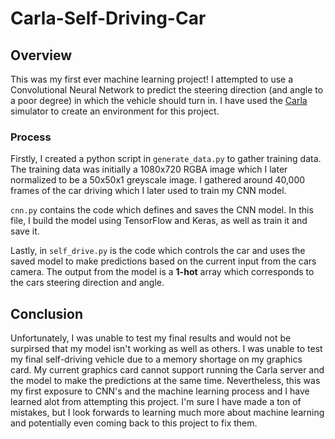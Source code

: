 # Carla-Self-Driving-Car
## Overview
This was my first ever machine learning project! I attempted to use a Convolutional Neural Network to predict the steering direction (and angle to a poor degree) in which the 
vehicle should turn in. I have used the [Carla](https://carla.org/) simulator to create an environment for this project.

### Process<br>
Firstly, I created a python script in ```generate_data.py``` to gather training data. The training data was initially a 1080x720 RGBA image which I later normalized
to be a 50x50x1 greyscale image. I gathered around 40,000 frames of the car driving which I later used to train my CNN model.

```cnn.py``` contains the code which defines and saves the CNN model. In this file, I build the model using TensorFlow and Keras, as well as train it and save it.

Lastly, in ```self_drive.py``` is the code which controls the car and uses the saved model to make predictions based on the current input from the cars camera. The output from
the model is a **1-hot** array which corresponds to the cars steering direction and angle. 


## Conclusion
Unfortunately, I was unable to test my final results and would not be surpirsed that my model isn't working as well as others. I was unable to test my final self-driving vehicle
due to a memory shortage on my graphics card. My current graphics card cannot support running the Carla server and the model to make the predictions at the same time. Nevertheless,
this was my first exposure to CNN's and the machine learning process and I have learned alot from attempting this project. I'm sure I have made a ton of mistakes, but I look 
forwards to learning much more about machine learning and potentially even coming back to this project to fix them.
